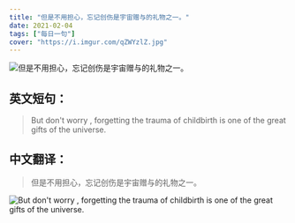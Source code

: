 ```yaml
---
title: "但是不用担心，忘记创伤是宇宙赠与的礼物之一。"
date: 2021-02-04
tags: ["每日一句"]
cover: "https://i.imgur.com/qZWYzlZ.jpg"
---
```


![但是不用担心，忘记创伤是宇宙赠与的礼物之一。](https://i.imgur.com/EioFBTm.jpg)

## 英文短句：
> But don't worry , forgetting the trauma of childbirth is one of the great gifts of the universe.

<!--more-->

## 中文翻译：
> 但是不用担心，忘记创伤是宇宙赠与的礼物之一。

![But don't worry , forgetting the trauma of childbirth is one of the great gifts of the universe.](https://i.imgur.com/wwMJoAE.jpg)

